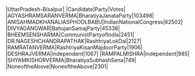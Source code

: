  
|UttarPradesh-Bisalpur|
|Candidate|Party|Votes|
|AGYASHRAMSARANVERMA|BharatiyaJanataParty|103498|
|ANISAHMADKHANALIASPHOOLBABU|IndianNationalCongress|62502|
|DIVYAGANGWAR|BahujanSamajParty|45338|
|BHEEMSENSHARMA|CommunistPartyofIndia|2451|
|DR.NAGESHCHANDRAPATHAK|RashtriyaLokDal|2127|
|RAMRATANVERMA|RashtriyaKisanMajdoorParty|1906|
|DESHRAJVERMA|Independent|1067|
|RAMPALMISHRA|Independent|985|
|SHYAMKISHORVERMA|BharatiyaSubhashSena|749|
|NoneoftheAbove|NoneoftheAbove|2301|
